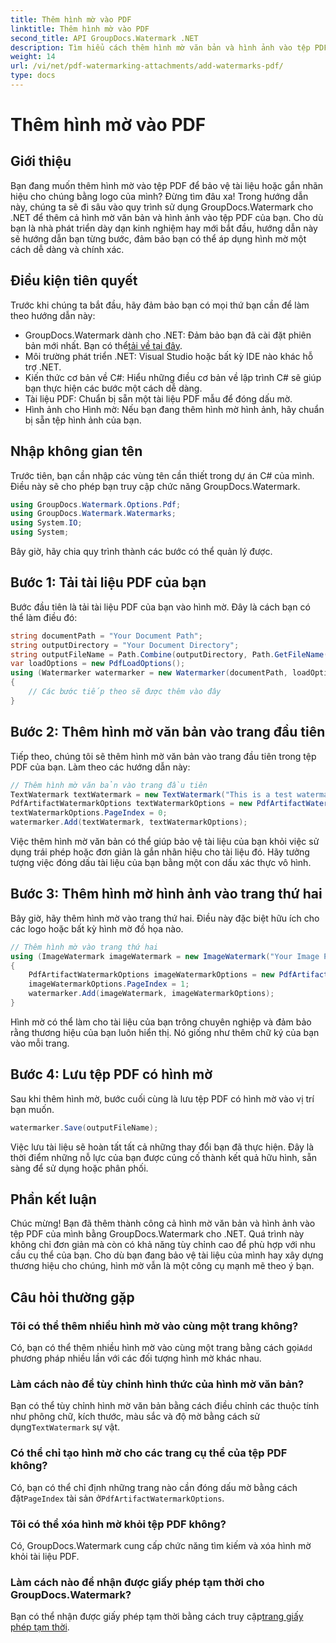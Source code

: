 ```yaml
---
title: Thêm hình mờ vào PDF
linktitle: Thêm hình mờ vào PDF
second_title: API GroupDocs.Watermark .NET
description: Tìm hiểu cách thêm hình mờ văn bản và hình ảnh vào tệp PDF của bạn bằng GroupDocs.Watermark cho .NET với hướng dẫn từng bước toàn diện của chúng tôi.
weight: 14
url: /vi/net/pdf-watermarking-attachments/add-watermarks-pdf/
type: docs
---
```

# Thêm hình mờ vào PDF

## Giới thiệu
Bạn đang muốn thêm hình mờ vào tệp PDF để bảo vệ tài liệu hoặc gắn nhãn hiệu cho chúng bằng logo của mình? Đừng tìm đâu xa! Trong hướng dẫn này, chúng ta sẽ đi sâu vào quy trình sử dụng GroupDocs.Watermark cho .NET để thêm cả hình mờ văn bản và hình ảnh vào tệp PDF của bạn. Cho dù bạn là nhà phát triển dày dạn kinh nghiệm hay mới bắt đầu, hướng dẫn này sẽ hướng dẫn bạn từng bước, đảm bảo bạn có thể áp dụng hình mờ một cách dễ dàng và chính xác.
## Điều kiện tiên quyết
Trước khi chúng ta bắt đầu, hãy đảm bảo bạn có mọi thứ bạn cần để làm theo hướng dẫn này:
-  GroupDocs.Watermark dành cho .NET: Đảm bảo bạn đã cài đặt phiên bản mới nhất. Bạn có thể[tải về tại đây](https://releases.groupdocs.com/Watermark/net/).
- Môi trường phát triển .NET: Visual Studio hoặc bất kỳ IDE nào khác hỗ trợ .NET.
- Kiến thức cơ bản về C#: Hiểu những điều cơ bản về lập trình C# sẽ giúp bạn thực hiện các bước một cách dễ dàng.
- Tài liệu PDF: Chuẩn bị sẵn một tài liệu PDF mẫu để đóng dấu mờ.
- Hình ảnh cho Hình mờ: Nếu bạn đang thêm hình mờ hình ảnh, hãy chuẩn bị sẵn tệp hình ảnh của bạn.
## Nhập không gian tên
Trước tiên, bạn cần nhập các vùng tên cần thiết trong dự án C# của mình. Điều này sẽ cho phép bạn truy cập chức năng GroupDocs.Watermark.
```csharp
using GroupDocs.Watermark.Options.Pdf;
using GroupDocs.Watermark.Watermarks;
using System.IO;
using System;
```
Bây giờ, hãy chia quy trình thành các bước có thể quản lý được.
## Bước 1: Tải tài liệu PDF của bạn
Bước đầu tiên là tải tài liệu PDF của bạn vào hình mờ. Đây là cách bạn có thể làm điều đó:
```csharp
string documentPath = "Your Document Path";
string outputDirectory = "Your Document Directory";
string outputFileName = Path.Combine(outputDirectory, Path.GetFileName(documentPath));
var loadOptions = new PdfLoadOptions();
using (Watermarker watermarker = new Watermarker(documentPath, loadOptions))
{
    // Các bước tiếp theo sẽ được thêm vào đây
}
```
## Bước 2: Thêm hình mờ văn bản vào trang đầu tiên
Tiếp theo, chúng tôi sẽ thêm hình mờ văn bản vào trang đầu tiên trong tệp PDF của bạn. Làm theo các hướng dẫn này:
```csharp
// Thêm hình mờ văn bản vào trang đầu tiên
TextWatermark textWatermark = new TextWatermark("This is a test watermark", new Font("Arial", 8));
PdfArtifactWatermarkOptions textWatermarkOptions = new PdfArtifactWatermarkOptions();
textWatermarkOptions.PageIndex = 0;
watermarker.Add(textWatermark, textWatermarkOptions);
```

Việc thêm hình mờ văn bản có thể giúp bảo vệ tài liệu của bạn khỏi việc sử dụng trái phép hoặc đơn giản là gắn nhãn hiệu cho tài liệu đó. Hãy tưởng tượng việc đóng dấu tài liệu của bạn bằng một con dấu xác thực vô hình.
## Bước 3: Thêm hình mờ hình ảnh vào trang thứ hai
Bây giờ, hãy thêm hình mờ vào trang thứ hai. Điều này đặc biệt hữu ích cho các logo hoặc bất kỳ hình mờ đồ họa nào.
```csharp
// Thêm hình mờ vào trang thứ hai
using (ImageWatermark imageWatermark = new ImageWatermark("Your Image Path"))
{
    PdfArtifactWatermarkOptions imageWatermarkOptions = new PdfArtifactWatermarkOptions();
    imageWatermarkOptions.PageIndex = 1;
    watermarker.Add(imageWatermark, imageWatermarkOptions);
}
```

Hình mờ có thể làm cho tài liệu của bạn trông chuyên nghiệp và đảm bảo rằng thương hiệu của bạn luôn hiển thị. Nó giống như thêm chữ ký của bạn vào mỗi trang.
## Bước 4: Lưu tệp PDF có hình mờ
Sau khi thêm hình mờ, bước cuối cùng là lưu tệp PDF có hình mờ vào vị trí bạn muốn.
```csharp
watermarker.Save(outputFileName);
```
Việc lưu tài liệu sẽ hoàn tất tất cả những thay đổi bạn đã thực hiện. Đây là thời điểm những nỗ lực của bạn được củng cố thành kết quả hữu hình, sẵn sàng để sử dụng hoặc phân phối.
## Phần kết luận
Chúc mừng! Bạn đã thêm thành công cả hình mờ văn bản và hình ảnh vào tệp PDF của mình bằng GroupDocs.Watermark cho .NET. Quá trình này không chỉ đơn giản mà còn có khả năng tùy chỉnh cao để phù hợp với nhu cầu cụ thể của bạn. Cho dù bạn đang bảo vệ tài liệu của mình hay xây dựng thương hiệu cho chúng, hình mờ vẫn là một công cụ mạnh mẽ theo ý bạn.
## Câu hỏi thường gặp
### Tôi có thể thêm nhiều hình mờ vào cùng một trang không?
 Có, bạn có thể thêm nhiều hình mờ vào cùng một trang bằng cách gọi`Add` phương pháp nhiều lần với các đối tượng hình mờ khác nhau.
### Làm cách nào để tùy chỉnh hình thức của hình mờ văn bản?
 Bạn có thể tùy chỉnh hình mờ văn bản bằng cách điều chỉnh các thuộc tính như phông chữ, kích thước, màu sắc và độ mờ bằng cách sử dụng`TextWatermark` sự vật.
### Có thể chỉ tạo hình mờ cho các trang cụ thể của tệp PDF không?
 Có, bạn có thể chỉ định những trang nào cần đóng dấu mờ bằng cách đặt`PageIndex` tài sản ở`PdfArtifactWatermarkOptions`.
### Tôi có thể xóa hình mờ khỏi tệp PDF không?
Có, GroupDocs.Watermark cung cấp chức năng tìm kiếm và xóa hình mờ khỏi tài liệu PDF.
### Làm cách nào để nhận được giấy phép tạm thời cho GroupDocs.Watermark?
Bạn có thể nhận được giấy phép tạm thời bằng cách truy cập[trang giấy phép tạm thời](https://purchase.groupdocs.com/temporary-license/).